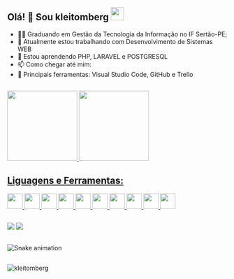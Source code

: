 ## Olá! 👋 Sou kleitomberg <img src="https://media.giphy.com/media/WUlplcMpOCEmTGBtBW/giphy.gif" width="30">

- 👨‍🎓 Graduando em Gestão da Tecnologia da Informação no IF Sertão-PE;
- 🔭 Atualmente estou trabalhando com Desenvolvimento de Sistemas WEB
- 🌱 Estou aprendendo PHP, LARAVEL e POSTGRESQL 
- 📫 Como chegar até mim: 
- 🎒 Principais ferramentas: Visual Studio Code, GitHub e Trello

##

 <div>
  <a href="https://github.com/kleitomberg">
  <img height="160em" src="https://github-readme-stats.vercel.app/api?username=kleitomberg&show_icons=true&theme=dark&include_all_commits=true&count_private=true&locale=pt-br"/>
  <img height="160em" src="https://github-readme-stats.vercel.app/api/top-langs/?username=kleitomberg&layout=compact&langs_count=7&theme=dark&locale=pt-br"/>


<h2>Liguagens e Ferramentas:</h2>
<code><img height="35" width="35" src="https://github.com/herculanosilva/herculanosilva/blob/main/assets/html5-original.svg"></code>
<code><img height="35" width="35" src="https://github.com/herculanosilva/herculanosilva/blob/main/assets/css3-original.svg"></code>
<code><img height="35" width="35" src="https://github.com/herculanosilva/herculanosilva/blob/main/assets/bootstrap-plain.svg"></code>
<code><img height="35" width="35" src="https://github.com/herculanosilva/herculanosilva/blob/main/assets/php-original.svg"></code>
<code><img height="35" width="35" src="https://github.com/herculanosilva/herculanosilva/blob/main/assets/laravel-plain-wordmark.svg"></code>
<code><img height="35" width="35" src="https://github.com/herculanosilva/herculanosilva/blob/main/assets/postgresql-original.svg"></code>
<code><img height="35" width="35" src="https://github.com/herculanosilva/herculanosilva/blob/main/assets/git-original.svg"></code>
<code><img height="35" width="35" src="https://github.com/herculanosilva/herculanosilva/blob/main/assets/github-original.svg"></code>
<code><img height="35" width="35" src="https://github.com/herculanosilva/herculanosilva/blob/main/assets/trello-plain-wordmark.svg"></code>
<code><img height="35" width="35" src="https://github.com/herculanosilva/herculanosilva/blob/main/assets/vscode-original.svg"></code>

  
 ##
 <div> 
  <a href = "mailto:contato.ozkberguinho@gmail.com"><img src="https://img.shields.io/badge/-Gmail-%23333?style=for-the-badge&logo=gmail&logoColor=white" target="_blank"></a>
  <a href="https://br.linkedin.com/in/kleitomberg-%E2%A0%80%E2%A0%80%E2%A0%80%E2%A0%80%E2%A0%80%E2%A0%80%E2%A0%80%E2%A0%80-731605116" target="_blank"><img src="https://img.shields.io/badge/-LinkedIn-%230077B5?style=for-the-badge&logo=linkedin&logoColor=white" target="_blank"></a> 

 
 ##
 ![Snake animation](https://github.com/kleitomberg/herculanosilva/blob/output/github-contribution-grid-snake.svg)
</div>

 ##
 <img src="https://komarev.com/ghpvc/?username=kleitomberg&color=brightgreen&label=Visualizacões+do+perfil" alt="kleitomberg"/>
 
